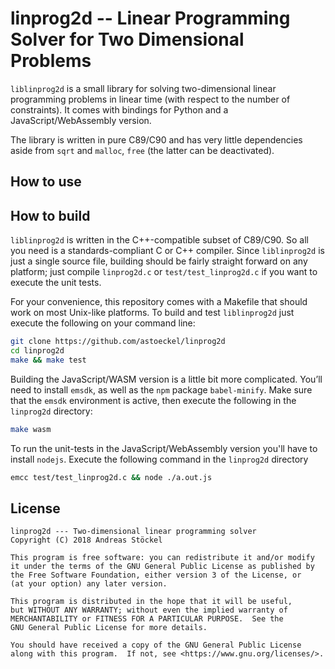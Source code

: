 # linprog2d -- Linear Programming Solver for Two Dimensional Problems

`liblinprog2d` is a small library for solving two-dimensional linear programming problems in linear time (with respect to the number of constraints). It comes with bindings for Python and a JavaScript/WebAssembly version.

The library is written in pure C89/C90 and has very little dependencies aside from `sqrt` and `malloc`, `free` (the latter can be deactivated).

## How to use



## How to build

`liblinprog2d` is written in the C++-compatible subset of C89/C90. So all you need is a standards-compliant C or C++ compiler. Since `liblinprog2d` is just a single source file, building should be fairly straight forward on any platform; just compile `linprog2d.c` or `test/test_linprog2d.c` if you want to execute the unit tests.

For your convenience, this repository comes with a Makefile that should work on most Unix-like platforms. To build and test `liblinprog2d` just execute the following on your command line:
```sh
git clone https://github.com/astoeckel/linprog2d
cd linprog2d
make && make test
```

Building the JavaScript/WASM version is a little bit more complicated. You’ll need to install `emsdk`, as well as the `npm` package `babel-minify`. Make sure that the `emsdk` environment is active, then execute the following in the `linprog2d` directory:
```sh
make wasm
```
To run the unit-tests in the JavaScript/WebAssembly version you'll have to install `nodejs`. Execute the following command in the `linprog2d` directory
```sh
emcc test/test_linprog2d.c && node ./a.out.js
```

## License

```
linprog2d --- Two-dimensional linear programming solver
Copyright (C) 2018 Andreas Stöckel

This program is free software: you can redistribute it and/or modify
it under the terms of the GNU General Public License as published by
the Free Software Foundation, either version 3 of the License, or
(at your option) any later version.

This program is distributed in the hope that it will be useful,
but WITHOUT ANY WARRANTY; without even the implied warranty of
MERCHANTABILITY or FITNESS FOR A PARTICULAR PURPOSE.  See the
GNU General Public License for more details.

You should have received a copy of the GNU General Public License
along with this program.  If not, see <https://www.gnu.org/licenses/>.
```

